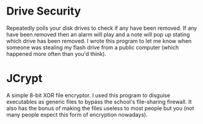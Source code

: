 # Drive Security
Repeatedly polls your disk drives to check if any have been removed. If any have been removed then an alarm will play and a note will pop up stating which drive has been removed. I wrote this program to let me know when someone was stealing my flash drive from a public computer (which happened more often than you'd think).

# JCrypt
A simple 8-bit XOR file encryptor. I used this program to disguise executables as generic files to bypass the school's file-sharing firewall. It also has the bonus of making the files useless to most people but you (not many people expect this form of encryption nowadays).
